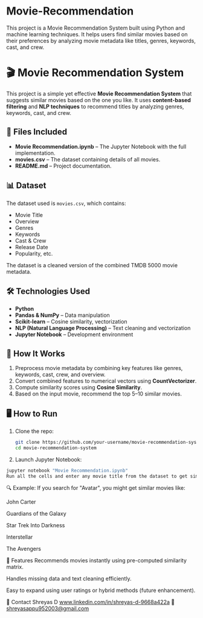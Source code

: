 # Movie-Recommendation
This project is a Movie Recommendation System built using Python and machine learning techniques. It helps users find similar movies based on their preferences by analyzing movie metadata like titles, genres, keywords, cast, and crew. 
# 🎬 Movie Recommendation System

This project is a simple yet effective **Movie Recommendation System** that suggests similar movies based on the one you like. It uses **content-based filtering** and **NLP techniques** to recommend titles by analyzing genres, keywords, cast, and crew.

## 📁 Files Included

- **Movie Recommendation.ipynb** – The Jupyter Notebook with the full implementation.
- **movies.csv** – The dataset containing details of all movies.
- **README.md** – Project documentation.


## 📊 Dataset

The dataset used is `movies.csv`, which contains:

- Movie Title
- Overview
- Genres
- Keywords
- Cast & Crew
- Release Date
- Popularity, etc.

The dataset is a cleaned version of the combined TMDB 5000 movie metadata.

## 🛠️ Technologies Used

- **Python**
- **Pandas & NumPy** – Data manipulation
- **Scikit-learn** – Cosine similarity, vectorization
- **NLP (Natural Language Processing)** – Text cleaning and vectorization
- **Jupyter Notebook** – Development environment

## 🧠 How It Works

1. Preprocess movie metadata by combining key features like genres, keywords, cast, crew, and overview.
2. Convert combined features to numerical vectors using **CountVectorizer**.
3. Compute similarity scores using **Cosine Similarity**.
4. Based on the input movie, recommend the top 5–10 similar movies.

## 🖥️ How to Run

1. Clone the repo:
   ```bash
   git clone https://github.com/your-username/movie-recommendation-system.git
   cd movie-recommendation-system
2. Launch Jupyter Notebook:
```bash
jupyter notebook "Movie Recommendation.ipynb"
Run all the cells and enter any movie title from the dataset to get similar movie recommendations!
```
🔍 Example:
If you search for "Avatar", you might get similar movies like:

John Carter

Guardians of the Galaxy

Star Trek Into Darkness

Interstellar

The Avengers

🚀 Features
Recommends movies instantly using pre-computed similarity matrix.

Handles missing data and text cleaning efficiently.

Easy to expand using user ratings or hybrid methods (future enhancement).

🙋 Contact
Shreyas D
www.linkedin.com/in/shreyas-d-9668a422a
📧 shreyasappu952003@gmail.com



